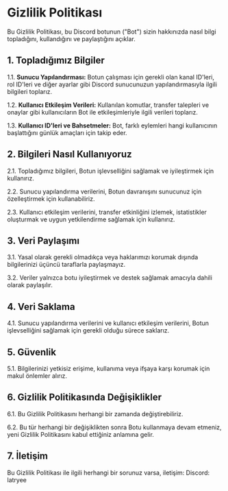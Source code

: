 # Gizlilik Politikası

Bu Gizlilik Politikası, bu Discord botunun ("Bot") sizin hakkınızda nasıl bilgi topladığını, kullandığını ve paylaştığını açıklar.

## 1. Topladığımız Bilgiler

1.1. **Sunucu Yapılandırması:** Botun çalışması için gerekli olan kanal ID'leri, rol ID'leri ve diğer ayarlar gibi Discord sunucunuzun yapılandırmasıyla ilgili bilgileri toplarız.

1.2. **Kullanıcı Etkileşim Verileri:** Kullanılan komutlar, transfer talepleri ve onaylar gibi kullanıcıların Bot ile etkileşimleriyle ilgili verileri toplarız.

1.3. **Kullanıcı ID'leri ve Bahsetmeler:** Bot, farklı eylemleri hangi kullanıcının başlattığını günlük amaçları için takip eder.

## 2. Bilgileri Nasıl Kullanıyoruz

2.1. Topladığımız bilgileri, Botun işlevselliğini sağlamak ve iyileştirmek için kullanırız.

2.2. Sunucu yapılandırma verilerini, Botun davranışını sunucunuz için özelleştirmek için kullanabiliriz.

2.3. Kullanıcı etkileşim verilerini, transfer etkinliğini izlemek, istatistikler oluşturmak ve uygun yetkilendirme sağlamak için kullanırız.

## 3. Veri Paylaşımı

3.1. Yasal olarak gerekli olmadıkça veya haklarımızı korumak dışında bilgilerinizi üçüncü taraflarla paylaşmayız.

3.2. Veriler yalnızca botu iyileştirmek ve destek sağlamak amacıyla dahili olarak paylaşılır.

## 4. Veri Saklama

4.1. Sunucu yapılandırma verilerini ve kullanıcı etkileşim verilerini, Botun işlevselliğini sağlamak için gerekli olduğu sürece saklarız.

## 5. Güvenlik

5.1. Bilgilerinizi yetkisiz erişime, kullanıma veya ifşaya karşı korumak için makul önlemler alırız.

## 6. Gizlilik Politikasında Değişiklikler

6.1. Bu Gizlilik Politikasını herhangi bir zamanda değiştirebiliriz.

6.2. Bu tür herhangi bir değişiklikten sonra Botu kullanmaya devam etmeniz, yeni Gizlilik Politikasını kabul ettiğiniz anlamına gelir.

## 7. İletişim

Bu Gizlilik Politikası ile ilgili herhangi bir sorunuz varsa, iletişim: Discord: latryee
